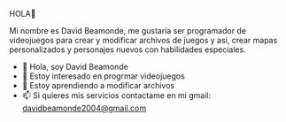 HOLA👋

Mi nombre es David Beamonde, me gustaría ser programador de videojuegos para crear y modificar archivos de juegos y así, crear mapas personalizados y personajes nuevos con habilidades especiales.

- 👋 Hola, soy David Beamonde
- 👀 Estoy interesado en progrmar videojuegos
- 🌱 Estoy aprendiendo a modificar archivos
- 📫 Si quieres mis servicios contactame en mi gmail: davidbeamonde2004@gmail.com

<!---
BEAMONDO/BEAMONDO is a ✨ special ✨ repository because its `README.md` (this file) appears on your GitHub profile.
You can click the Preview link to take a look at your changes.
--->

